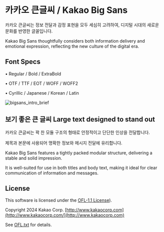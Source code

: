 # 카카오 큰글씨 / Kakao Big Sans
카카오 큰글씨는 정보 전달과 감정 표현을 모두 세심히 고려하여, 디지털 시대의 새로운 문화를 반영한 글꼴입니다.

Kakao Big Sans thoughtfully considers both information delivery and emotional expression, reflecting the new culture of the digital era.


## Font Specs

•	Regular / Bold / ExtraBold

•	OTF / TTF / EOT / WOFF / WOFF2

•	Cyrillic / Japanese / Korean / Latin

![bigsans_intro_brief](https://github.com/user-attachments/assets/7612a6fb-7d57-42c3-b89b-c673e88ffb36)

 
## 보기 좋은 큰 글씨 Large text designed to stand out 
카카오 큰글씨는 꽉 찬 모듈 구조의 형태로 안정적이고 단단한 인상을 전달합니다. 

제목과 본문에 사용되어 명확한 정보와 메시지 전달에 유리합니다.

Kakao Big Sans features a tightly packed modular structure, delivering a stable and solid impression. 

It is well-suited for use in both titles and body text, making it ideal for clear communication of information and messages.

## License
This software is licensed under the [OFL-1.1 License](https://scripts.sil.org/OFL)).

Copyright 2024 Kakao Corp. [http://www.kakaocorp.com](http://www.kakaocorp.com/](http://www.kakaocorp.com)

See [OFL.txt](ofl.txt) for details.
